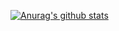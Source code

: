 [![Anurag's github stats](https://github-readme-stats.vercel.app/api?username=zewutz&count_private=true&show_icons=true&theme=dark)](https://github.com/anuraghazra/github-readme-stats)
